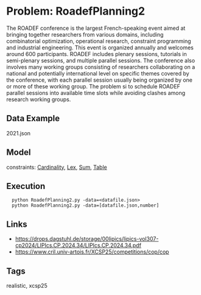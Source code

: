 # Problem: RoadefPlanning2

The ROADEF conference is the largest French-speaking event aimed at bringing together researchers from various domains, including combinatorial optimization,
 operational research, constraint programming and industrial engineering.
This event is organized annually and welcomes around 600 participants.
ROADEF includes plenary sessions, tutorials in semi-plenary sessions, and multiple parallel sessions.
The conference also involves many working groups consisting of researchers collaborating on a national and potentially international level
 on specific themes covered by the conference, with each parallel session usually being organized by one or more of these working group.
The problem si to schedule ROADEF parallel sessions into available time slots while avoiding clashes among research working groups.

## Data Example
  2021.json

## Model
  constraints: [Cardinality](https://pycsp.org/documentation/constraints/Cardinality), [Lex](https://pycsp.org/documentation/constraints/Lex), [Sum](https://pycsp.org/documentation/constraints/Sum), [Table](https://pycsp.org/documentation/constraints/Table)

## Execution
```
  python RoadefPlanning2.py -data=<datafile.json>
  python RoadefPlanning2.py -data=[datafile.json,number]
```

## Links
  - https://drops.dagstuhl.de/storage/00lipics/lipics-vol307-cp2024/LIPIcs.CP.2024.34/LIPIcs.CP.2024.34.pdf
  - https://www.cril.univ-artois.fr/XCSP25/competitions/cop/cop

## Tags
  realistic, xcsp25
